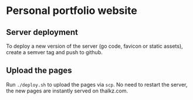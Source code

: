 # Personal portfolio website

## Server deployment
To deploy a new version of the server (go code, favicon or static assets), create a semver tag and push to github.

## Upload the pages
Run `./deploy.sh` to upload the pages via `scp`. No need to restart the server, the new pages are instantly served on thalkz.com.